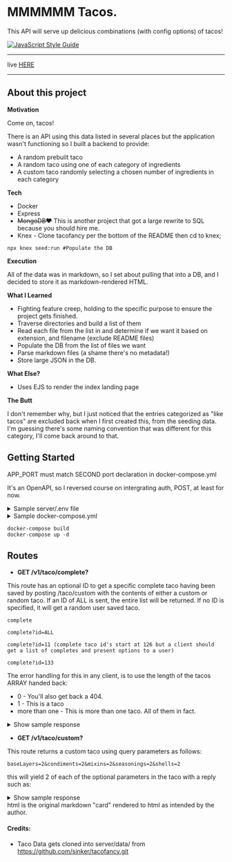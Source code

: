 # MMMMMM Tacos.
This API will serve up delicious combinations (with config options) of tacos!

[![JavaScript Style Guide](https://img.shields.io/badge/code_style-standard-brightgreen.svg)](https://standardjs.com)
<hr>

live [HERE](https://tacotaco.danielmattox.com)

<hr>

## About this project

__Motivation__

Come on, tacos! 

There is an API using this data listed in several places but the application wasn't functioning so I built a backend to provide:
- A random prebuilt taco
- A random taco using one of each category of ingredients
- A custom taco randomly selecting a chosen number of ingredients in each category

__Tech__

- Docker
- Express
- ~~MongoDB❤️~~ This is another project that got a large rewrite to SQL because you should hire me.
- Knex - Clone tacofancy per the bottom of the README then cd to knex;
```
npx knex seed:run #Populate the DB
```

__Execution__

All of the data was in markdown, so I set about pulling that into a DB, and I decided to store it as markdown-rendered HTML.

__What I Learned__

- Fighting feature creep, holding to the specific purpose to ensure the project gets finished.
- Traverse directories and build a list of them
- Read each file from the list in and determine if we want it based on extension, and filename (exclude README files)
- Populate the DB from the list of files we want
- Parse markdown files (a shame there's no metadata!)
- Store large JSON in the DB.

__What Else?__

- Uses EJS to render the index landing page

__The Butt__

I don't remember why, but I just noticed that the entries categorized as "like tacos" are excluded back when I first created this, from the seeding data. I'm guessing there's some naming convention that was different for this category, I'll come back around to that.

## Getting Started
APP_PORT must match SECOND port declaration in docker-compose.yml

It's an OpenAPI, so I reversed course on intergrating auth, POST, at least for now.

<details>
  <summary>Sample server/.env file</summary>
  
```
APP_PORT = 5000
APP_NAME = tacotaco
ENVIRONMENT = development
```
  
</details>
<details>
  <summary>Sample docker-compose.yml</summary>

    ---
    version: '3.7'

    services:
    server:
        build:
        context: ./server
        dockerfile: Dockerfile
        image: tacotaco
        container_name: tacotaco
        hostname: tacotaco
        command: /usr/src/app/node_modules/.bin/nodemon server.js
        volumes:
        - ./server:/usr/src/app
        - /usr/src/app/node_modules
        ports:
        - "5050:5000" # The first port needs mapped to incoming connections via Nginx, apache, etc.
        env_file: ./server/.env


    volumes:
    data-volume:
    node_modules:
    web-root:
        driver: local

</details>

```
docker-compose build
docker-compose up -d
```
## Routes

- __GET /v1/taco/complete?__

This route has an optional ID to get a specific complete taco having been saved by posting /taco/custom with the contents of either a custom or random taco. If an ID of ALL is sent, the entire list will be returned. If no ID is specified, it will get a random user saved taco.
```
complete

complete?id=ALL

complete?id=11 (complete taco id's start at 126 but a client should get a list of completes and present options to a user)

complete?id=133
```

The error handling for this in any client, is to use the length of the tacos ARRAY handed back:
 - 0 - You'll also get back a 404.
 - 1 - This is a taco
 - more than one - This is more than one taco. All of them in fact.
<details>
  <summary>Show sample response</summary>

```{
    "tacos": [
        {
            "id": 126,
            "name": "Asian Style Tacos",
            "category": "full_tacos",
            "path": "../data/tacofancy/full_tacos/asian_style_tacos.md",
            "html": "<h1 id=\"asian-style-tacos\">Asian Style Tacos</h1>\n<p>If you like a lighter asian style taco with no cheese, give this one a try. Use tofu to make these vegetarian-friendly!</p>\n<ol>\n<li>Using the <a href=\"../base_layers/asian_marinade.md\">asian marinade</a>, prepare some tofu or sliced pork</li>\n<li>Make some guacamole (add in a teaspoon of sesame oil and toasted sesame seeds to your recipe)</li>\n<li>Top with <a href=\"../condiments/pickled_vegetables.md\">asian pickled veggies</a></li>\n<li>And <a href=\"../condiments/asian_cabbage.md\">cabbage slaw</a></li>\n<li><strong>NOM</strong></li>\n</ol>\n<p>tags: vegetarian, vegan</p>\n",
            "likes": null,
            "created_at": "2022-09-27 06:27:41",
            "updated_at": "2022-09-27 06:27:41"
        },
        {
            "id": 127,
            "name": "Baja Fish Tacos",
            "category": "full_tacos",
            "path": "../data/tacofancy/full_tacos/baja_fish_tacos.md",
            "html": "....",
            "likes": null,
            "created_at": "2022-09-27 06:27:41",
            "updated_at": "2022-09-27 06:27:41"
        },
        {
            "id": 128,
            "name": "# Beef soft tacos\r",
            "category": "full_tacos",
            "path": "../data/tacofancy/full_tacos/beef_soft_tacos.md",
            "html": "....",
            "likes": null,
            "created_at": "2022-09-27 06:27:41",
            "updated_at": "2022-09-27 06:27:41"
        },
        ....
    ]
}
```

</details>

- __GET /v1/taco/custom?__

This route returns a custom taco using query parameters as follows:
```
baseLayers=2&condiments=2&mixins=2&seasonings=2&shells=2
```
this will yield 2 of each of the optional parameters in the taco with a reply such as:
<details>
  <summary>Show sample response</summary>

```
{
    "taco": {
        "baseLayers": [
            [
                {
                    "id": 42,
                    "name": "# Spaghetti Squash",
                    "category": "base_layers",
                    "path": "../data/tacofancy/base_layers/spaghetti_squash.md",
                    "html": "....",
                    "likes": null,
                    "created_at": "2022-09-27 06:27:41",
                    "updated_at": "2022-09-27 06:27:41"
                },
                {
                    "id": 33,
                    "name": "Puerco Pibil",
                    "category": "base_layers",
                    "path": "../data/tacofancy/base_layers/puerco_pibil.md",
                    "html": "....",
                    "likes": null,
                    "created_at": "2022-09-27 06:27:41",
                    "updated_at": "2022-09-27 06:27:41"
                }
            ]
        ],
        "condiments": [
            [
                {
                    "id": 84,
                    "name": "Simple Salsa Verde",
                    "category": "condiments",
                    "path": "../data/tacofancy/condiments/simple_salsa_verde.md",
                    "html": "....",
                    "likes": null,
                    "created_at": "2022-09-27 06:27:41",
                    "updated_at": "2022-09-27 06:27:41"
                },
                {
                    "id": 65,
                    "name": "Gochujang Cucumbers",
                    "category": "condiments",
                    "path": "../data/tacofancy/condiments/gochjang_cucumbers.md",
                    "html": "....",
                    "likes": null,
                    "created_at": "2022-09-27 06:27:41",
                    "updated_at": "2022-09-27 06:27:41"
                }
            ]
        ],
        "mixins": [
            [
                {
                    "id": 103,
                    "name": "Pomegranate Seeds",
                    "category": "mixins",
                    "path": "../data/tacofancy/mixins/pomegranate_seeds.md",
                    "html": "....",
                    "likes": null,
                    "created_at": "2022-09-27 06:27:41",
                    "updated_at": "2022-09-27 06:27:41"
                },
                {
                    "id": 93,
                    "name": "Shredded Brussels Sprouts",
                    "category": "mixins",
                    "path": "../data/tacofancy/mixins/brussels.md",
                    "html": "....",
                    "likes": null,
                    "created_at": "2022-09-27 06:27:41",
                    "updated_at": "2022-09-27 06:27:41"
                }
            ]
        ],
        "seasonings": [
            [
                {
                    "id": 111,
                    "name": "Mahi Mahi Rub",
                    "category": "seasonings",
                    "path": "../data/tacofancy/seasonings/mahimahirub.md",
                    "html": "....",
                    "likes": null,
                    "created_at": "2022-09-27 06:27:41",
                    "updated_at": "2022-09-27 06:27:41"
                },
                {
                    "id": 109,
                    "name": "Chipotle Rub",
                    "category": "seasonings",
                    "path": "../data/tacofancy/seasonings/chipotle_rub.md",
                    "html": "....",
                    "likes": null,
                    "created_at": "2022-09-27 06:27:41",
                    "updated_at": "2022-09-27 06:27:41"
                }
            ]
        ],
        "shells": [
            [
                {
                    "id": 121,
                    "name": "Hard Corn Shells (Traditional; US)",
                    "category": "shells",
                    "path": "../data/tacofancy/shells/hard_corn_traditional_us.md",
                    "html": "....",
                    "likes": null,
                    "created_at": "2022-09-27 06:27:41",
                    "updated_at": "2022-09-27 06:27:41"
                },
                {
                    "id": 124,
                    "name": "naan",
                    "category": "shells",
                    "path": "../data/tacofancy/shells/naan.md",
                    "html": "....",
                    "likes": null,
                    "created_at": "2022-09-27 06:27:41",
                    "updated_at": "2022-09-27 06:27:41"
                }
            ]
        ]
    }
}
```
</details>
html is the original markdown "card" rendered to html as intended by the author.

#### Credits:
- Taco Data gets cloned into server/data/ from https://github.com/sinker/tacofancy.git
